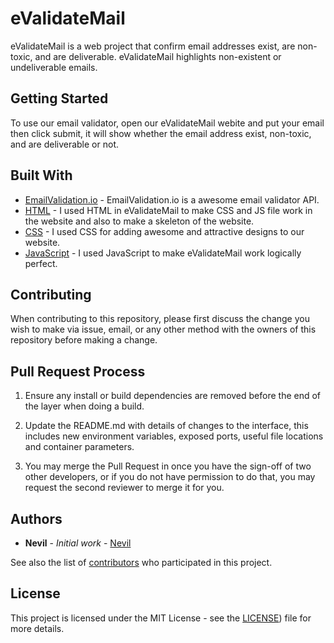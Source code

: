 # eValidateMail

eValidateMail is a web project that confirm email addresses exist, are non-toxic, and are deliverable. eValidateMail highlights non-existent or undeliverable emails.

## Getting Started

To use our email validator, open our eValidateMail webite and put your email then click submit, it will show whether the email address exist, non-toxic, and are deliverable or not.

## Built With

* [EmailValidation.io](https://emailvalidation.io/) - EmailValidation.io is a awesome email validator API.
* [HTML](https://en.wikipedia.org/wiki/HTML) - I used HTML in eValidateMail to make CSS and JS file work in the website and also to make a skeleton of the website.
* [CSS](https://en.wikipedia.org/wiki/CSS) - I used CSS for adding awesome and attractive designs to our website.
* [JavaScript](https://en.wikipedia.org/wiki/JavaScript) - I used JavaScript to make eValidateMail work logically perfect.

## Contributing

When contributing to this repository, please first discuss the change you wish to make via issue, email, or any other method with the owners of this repository before making a change. 

## Pull Request Process

1. Ensure any install or build dependencies are removed before the end of the layer when doing a build.

2. Update the README.md with details of changes to the interface, this includes new environment variables, exposed ports, useful file locations and container parameters.

3. You may merge the Pull Request in once you have the sign-off of two other developers, or if you do not have permission to do that, you may request the second reviewer to merge it for you.

## Authors

* **Nevil** - *Initial work* - [Nevil](https://github.com/NevilXD)

See also the list of [contributors](https://github.com/NevilXD/eValidateMail/contributors) who participated in this project.

## License

This project is licensed under the MIT License - see the [LICENSE](https://github.com/NevilXD/eValidateMail/blob/9d233e7b6d750cabfdbffcfa5c58c101f5193562/LICENSE)) file for more details.
